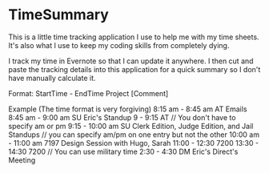 TimeSummary
===========
This is a little time tracking application I use to help me with my time sheets. It's also what I use to keep my coding skills from completely dying.

I track my time in Evernote so that I can update it anywhere. I then cut and paste the tracking details into this application for a quick summary so I don't have manually calculate it.

Format:  StartTime - EndTime Project [Comment]

Example (The time format is very forgiving)
8:15 am - 8:45 am AT Emails
8:45 am - 9:00 am SU Eric's Standup
9 - 9:15 AT // You don't have to specify am or pm
9:15 - 10:00 am SU Clerk Edition, Judge Edition, and Jail Standups // you can specify am/pm on one entry but not the other
10:00 am - 11:00 am 7197 Design Session with Hugo, Sarah
11:00 - 12:30 7200 
13:30 - 14:30 7200 // You can use military time
2:30 - 4:30 DM Eric's Direct's Meeting
